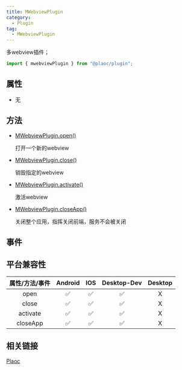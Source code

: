 ```yaml
---
title: MWebviewPlugin
category:
  - Plugin
tag:
  - MWebviewPlugin
---
```


多webview插件；

```js
import { mwebviewPlugin } from "@plaoc/plugin";
```

## 属性

  - 无

## 方法

  - [MWebviewPlugin.open()](./open.md)

    打开一个新的webview


  - [MWebviewPlugin.close()](./close.md)

    销毁指定的webview


  - [MWebviewPlugin.activate()](./activate.md)

    激活webview


  - [MWebviewPlugin.closeApp()](./close-app.md)

    关闭整个应用，指挥关闭前端，服务不会被关闭

## 事件

## 平台兼容性

| 属性/方法/事件 | Android | IOS | Desktop-Dev | Desktop |
|:------------:|:-------:|:---:|:-----------:|:-------:|
| open         | ✅      | ✅  | ✅          | X       |
| close        | ✅      | ✅  | ✅          | X       |
| activate     | ✅      | ✅  | ✅          | X       |
| closeApp     | ✅      | ✅  | ✅          | X       |

## 相关链接

[Plaoc](../index.md)


